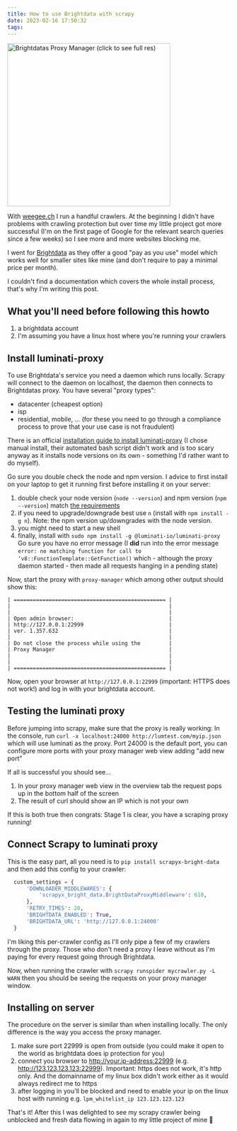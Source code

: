 ```yaml
---
title: How to use Brightdata with scrapy
date: 2023-02-16 17:50:32
tags:
---
```


<img class="caption" alt="Brightdatas Proxy Manager (click to see full res)" src="/images/brightdata.png" width="368" />

With [weegee.ch](https://weegee.ch) I run a handful crawlers. At the beginning I didn't have problems with crawling protection but over time my little project got more successful (I'm on the first page of Google for the relevant search queries since a few weeks) so I see more and more websites blocking me.

I went for [Brightdata](https://brightdata.com/) as they offer a good "pay as you use" model which works well for smaller sites like mine (and don't require to pay a minimal price per month).

I couldn't find a documentation which covers the whole install process, that's why I'm writing this post.

<!-- more -->

## What you'll need before following this howto

1. a brightdata account
2. I'm assuming you have a linux host where you're running your crawlers

## Install luminati-proxy

To use Brightdata's service you need a daemon which runs locally. Scrapy will connect to the daemon on localhost, the daemon then connects to Brightdatas proxy. You have several "proxy types":

- datacenter (cheapest option)
- isp
- residential, mobile, … (for these you need to go through a compliance process to prove that your use case is not fraudulent)

There is an official [installation guide to install luminati-proxy](https://github.com/luminati-io/luminati-proxy#linuxmacos---manual-install) (I chose manual install, their automated bash script didn't work and is too scary anyway as it installs node versions on its own - something I'd rather want to do myself).

Go sure you double check the node and npm version. I advice to first install on your laptop to get it running first before installing it on your server:

1. double check your node version (`node --version`) and npm version (`npm --version`) match [the requirements](https://help.brightdata.com/hc/en-us/articles/4413300553745-Install-Proxy-Manager)
2. if you need to upgrade/downgrade best use `n` (install with `npm install -g n`). Note: the npm version up/downgrades with the node version.
3. you might need to start a new shell
4. finally, install with `sudo npm install -g @luminati-io/luminati-proxy`<br />Go sure you have no error message (I **did** run into the error message `error: no matching function for call to ‘v8::FunctionTemplate::GetFunction()` which - although the proxy daemon started - then made all requests hanging in a pending state)

Now, start the proxy with `proxy-manager` which among other output should show this:

```
| ================================================ |
|                                                  |
|                                                  |
| Open admin browser:                              |
| http://127.0.0.1:22999                           |
| ver. 1.357.632                                   |
|                                                  |
| Do not close the process while using the         |
| Proxy Manager                                    |
|                                                  |
|                                                  |
| ================================================ |
```

Now, open your browser at `http://127.0.0.1:22999` (important: HTTPS does not work!) and log in with your brightdata account.

## Testing the luminati proxy

Before jumping into scrapy, make sure that the proxy is really working: In the console, run `curl -x localhost:24000 http://lumtest.com/myip.json` which will use luminati as the proxy. Port 24000 is the default port, you can configure more ports with your proxy manager web view adding "add new port"

If all is successful you should see…

1. In your proxy manager web view in the overview tab the request pops up in the bottom half of the screen
2. The result of curl should show an IP which is not your own

If this is both true then congrats: Stage 1 is clear, you have a scraping proxy running!

## Connect Scrapy to luminati proxy

This is the easy part, all you need is to `pip install scrapyx-bright-data` and then add this config to your crawler:

```python
  custom_settings = {
      'DOWNLOADER_MIDDLEWARES': {
          'scrapyx_bright_data.BrightDataProxyMiddleware': 610,
      },
      'RETRY_TIMES': 20,
      'BRIGHTDATA_ENABLED': True,
      'BRIGHTDATA_URL': 'http://127.0.0.1:24000'
  }
```

I'm liking this per-crawler config as I'll only pipe a few of my crawlers through the proxy. Those who don't need a proxy I leave without as I'm paying for every request going through Brightdata.

Now, when running the crawler with `scrapy runspider mycrawler.py -L WARN` then you should be seeing the requests on your proxy manager window.


## Installing on server

The procedure on the server is similar than when installing locally. The only difference is the way you access the proxy manager.

1. make sure port 22999 is open from outside (you could make it open to the world as brightdata does ip protection for you)
2. connect you browser to http://your.ip-address:22999 (e.g. http://123.123.123.123:22999). Important: https does not work, it's http only. And the domainname of my linux box didn't work either as it would always redirect me to https
3. after logging in you'll be blocked and need to enable your ip on the linux host with running e.g. `lpm_whitelist_ip 123.123.123.123`

That's it! After this I was delighted to see my scrapy crawler being unblocked and fresh data flowing in again to my little project of mine 🎉
